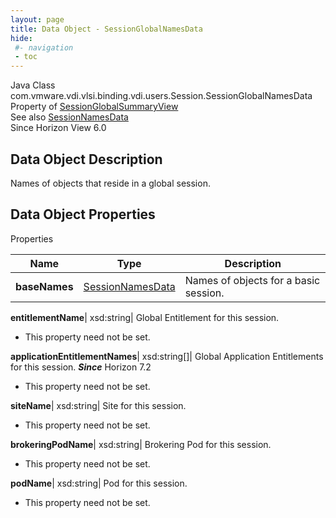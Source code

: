 ```yaml
---
layout: page
title: Data Object - SessionGlobalNamesData
hide:
 #- navigation
 - toc
---
```






Java Class
    com.vmware.vdi.vlsi.binding.vdi.users.Session.SessionGlobalNamesData  
Property of
     [SessionGlobalSummaryView](vdi.users.Session.SessionGlobalSummaryView.md#field_detail)  
See also
     [SessionNamesData](vdi.users.Session.SessionNamesData.md)  
Since 
    Horizon View 6.0

## Data Object Description 

Names of objects that reside in a global session. 

## Data Object Properties

Properties

Name |  Type |  Description   
---|---|---  
**baseNames**| [SessionNamesData](vdi.users.Session.SessionNamesData.md)|  Names of objects for a basic session.   
  
**entitlementName**|  xsd:string|  Global Entitlement for this session.   


 * This property need not be set.

  
**applicationEntitlementNames**|  xsd:string[]|  Global Application Entitlements for this session.  **_Since_** Horizon 7.2  


 * This property need not be set.

  
**siteName**|  xsd:string|  Site for this session.   


 * This property need not be set.

  
**brokeringPodName**|  xsd:string|  Brokering Pod for this session.   


 * This property need not be set.

  
**podName**|  xsd:string|  Pod for this session.   


 * This property need not be set.

  
  
  
   
  
  

